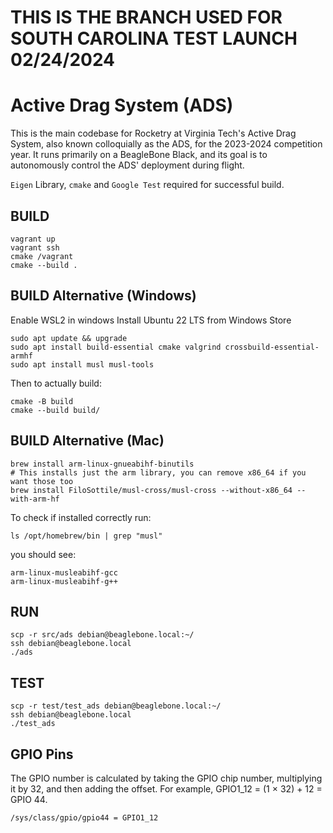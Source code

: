 # THIS IS THE BRANCH USED FOR SOUTH CAROLINA TEST LAUNCH 02/24/2024

# Active Drag System (ADS)
This is the main codebase for Rocketry at Virginia Tech's Active Drag System, also known colloquially as the ADS, for the 2023-2024 competition year. It runs primarily on a BeagleBone Black, and its goal is to autonomously control the ADS' deployment during flight.

`Eigen` Library, `cmake` and `Google Test` required for successful build.

## BUILD
```shell
vagrant up
vagrant ssh
cmake /vagrant
cmake --build .
```

## BUILD Alternative (Windows)
Enable WSL2 in windows
Install Ubuntu 22 LTS from Windows Store
```shell
sudo apt update && upgrade
sudo apt install build-essential cmake valgrind crossbuild-essential-armhf
sudo apt install musl musl-tools
```
Then to actually build:
```shell
cmake -B build
cmake --build build/
```

## BUILD Alternative (Mac)
```shell
brew install arm-linux-gnueabihf-binutils
# This installs just the arm library, you can remove x86_64 if you want those too
brew install FiloSottile/musl-cross/musl-cross --without-x86_64 --with-arm-hf
```
To check if installed correctly run:
```shell
ls /opt/homebrew/bin | grep "musl"
```
you should see:
```shell
arm-linux-musleabihf-gcc
arm-linux-musleabihf-g++
```

## RUN
```shell
scp -r src/ads debian@beaglebone.local:~/
ssh debian@beaglebone.local
./ads
```

## TEST
```shell
scp -r test/test_ads debian@beaglebone.local:~/
ssh debian@beaglebone.local
./test_ads
```

## GPIO Pins
The GPIO number is calculated by taking the GPIO chip
number, multiplying it by 32, and then adding the offset. For example,
GPIO1_12 = (1 × 32) + 12 = GPIO 44.

```shell
/sys/class/gpio/gpio44 = GPIO1_12
```
